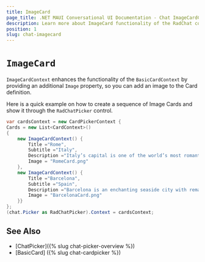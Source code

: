 ```yaml
---
title: ImageCard
page_title: .NET MAUI Conversational UI Documentation - Chat ImageCardContext
description: Learn more about ImageCard functionality of the RadChat control
position: 1
slug: chat-imagecard
---
```


# `ImageCard` 

`ImageCardContext` enhances the functionality of the `BasicCardContext` by providing an additional `Image` property, so you can add an image to the Card definition. 

Here is a quick example on how to create a sequence of Image Cards and show it through the `RadChatPicker` control.

```C#
var cardsContext = new CardPickerContext {
Cards = new List<CardContext>()
{
	new ImageCardContext() {
		Title ="Rome",
		Subtitle ="Italy",
		Description ="Italy’s capital is one of the world’s most romantic and inspiring cities",
		Image = "RomeCard.png"
	},
	new ImageCardContext() {
		Title ="Barcelona",
		Subtitle ="Spain",
		Description ="Barcelona is an enchanting seaside city with remarkable architecture",
		Image = "BarcelonaCard.png"
	}}
};
(chat.Picker as RadChatPicker).Context = cardsContext;
```
	
## See Also

- [ChatPicker]({% slug chat-picker-overview %})
- [BasicCard] ({% slug chat-cardpicker %})